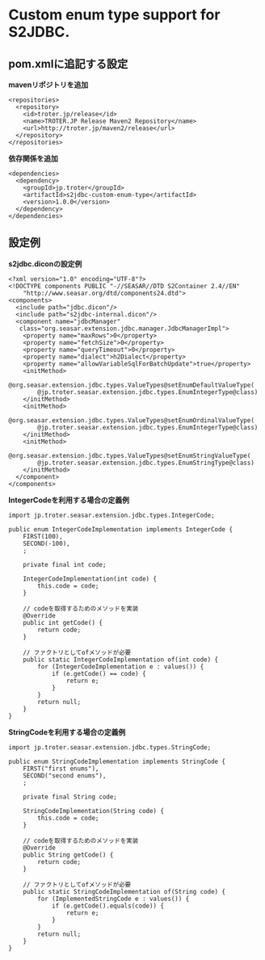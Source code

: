 Custom enum type support for S2JDBC.
===========================================

pom.xmlに追記する設定
---------------------

**mavenリポジトリを追加**

    <repositories>
      <repository>
        <id>troter.jp/release</id>
        <name>TROTER.JP Release Maven2 Repository</name>
        <url>http://troter.jp/maven2/release</url>
      </repository>
    </repositories>

**依存関係を追加**

    <dependencies>
      <dependency>
        <groupId>jp.troter</groupId>
        <artifactId>s2jdbc-custom-enum-type</artifactId>
        <version>1.0.0</version>
      </dependency>
    </dependencies>

設定例
------

**s2jdbc.diconの設定例**

    <?xml version="1.0" encoding="UTF-8"?>
    <!DOCTYPE components PUBLIC "-//SEASAR//DTD S2Container 2.4//EN"
        "http://www.seasar.org/dtd/components24.dtd">
    <components>
      <include path="jdbc.dicon"/>
      <include path="s2jdbc-internal.dicon"/>
      <component name="jdbcManager"
       class="org.seasar.extension.jdbc.manager.JdbcManagerImpl">
        <property name="maxRows">0</property>
        <property name="fetchSize">0</property>
        <property name="queryTimeout">0</property>
        <property name="dialect">h2Dialect</property>
        <property name="allowVariableSqlForBatchUpdate">true</property>
        <initMethod>
          @org.seasar.extension.jdbc.types.ValueTypes@setEnumDefaultValueType(
            @jp.troter.seasar.extension.jdbc.types.EnumIntegerType@class)
        </initMethod>
        <initMethod>
          @org.seasar.extension.jdbc.types.ValueTypes@setEnumOrdinalValueType(
            @jp.troter.seasar.extension.jdbc.types.EnumIntegerType@class)
        </initMethod>
        <initMethod>
          @org.seasar.extension.jdbc.types.ValueTypes@setEnumStringValueType(
            @jp.troter.seasar.extension.jdbc.types.EnumStringType@class)
        </initMethod>
      </component>
    </components>

**IntegerCodeを利用する場合の定義例**

    import jp.troter.seasar.extension.jdbc.types.IntegerCode;
    
    public enum IntegerCodeImplementation implements IntegerCode {
        FIRST(100),
        SECOND(-100),
        ;
    
        private final int code;
    
        IntegerCodeImplementation(int code) {
            this.code = code;
        }
    
        // codeを取得するためのメソッドを実装
        @Override
        public int getCode() {
            return code;
        }
    
        // ファクトリとしてofメソッドが必要
        public static IntegerCodeImplementation of(int code) {
            for (IntegerCodeImplementation e : values()) {
                if (e.getCode() == code) {
                    return e;
                }
            }
            return null;
        }
    }

**StringCodeを利用する場合の定義例**

    import jp.troter.seasar.extension.jdbc.types.StringCode;
    
    public enum StringCodeImplementation implements StringCode {
        FIRST("first enums"),
        SECOND("second enums"),
        ;
        
        private final String code;
    
        StringCodeImplementation(String code) {
            this.code = code;
        }
    
        // codeを取得するためのメソッドを実装
        @Override
        public String getCode() {
            return code;
        }
    
        // ファクトリとしてofメソッドが必要
        public static StringCodeImplementation of(String code) {
            for (ImplementedStringCode e : values()) {
                if (e.getCode().equals(code)) {
                    return e;
                }
            }
            return null;
        }
    }
